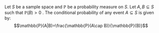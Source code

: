 Let $S$ be a sample space and $\mathbb{P}$ be a probability measure on $S$. Let $A, B\subseteq S$ such that $\mathbb{P}(B)\gt 0$ . The conditional probability of any event $A\subseteq S$ is given by: $$\mathbb{P}(A|B)=\frac{\mathbb{P}(A\cap B)}{\mathbb{P}(B)}$$

